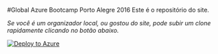 #Global Azure Bootcamp Porto Alegre 2016
Este é o repositório do site.

*Se você é um organizador local, ou gostou do site, pode subir um clone rapidamente clicando no botão abaixo.*

[![Deploy to Azure](http://azuredeploy.net/deploybutton.png)](https://azuredeploy.net/)

